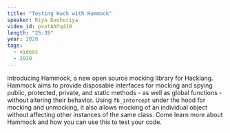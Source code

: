```yaml
---
title: "Testing Hack with Hammock"
speaker: Riya Dashoriya
video_id: pvotANfq410 
length: "25:35"
year: 2020
tags:
  - videos
  - 2020
---
```

Introducing Hammock, a new open source mocking library for Hacklang. Hammock aims to provide disposable interfaces for mocking and spying public, protected, private, and static methods - as well as global functions - without altering their behavior. Using `fb_intercept` under the hood for mocking and unmocking, it also allows mocking of an individual object without affecting other instances of the same class. Come learn more about Hammock and how you can use this to test your code.